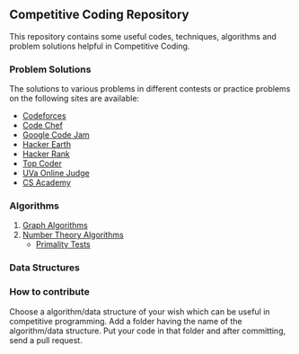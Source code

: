 ## Competitive Coding Repository 
This repository contains some useful codes, techniques, algorithms and problem solutions helpful in Competitive Coding.

### Problem Solutions
The solutions to various problems in different contests or practice problems on the following sites are available:
- [Codeforces](Codeforces/)
- [Code Chef](CodeChef/)
- [Google Code Jam](CodeJam/)
- [Hacker Earth](HackerEarth/)
- [Hacker Rank](HackerRank/)
- [Top Coder](TopCoder/)
- [UVa Online Judge](UVa%20Problems/)
- [CS Academy](CSAcademy/)

### Algorithms
1. [Graph Algorithms](Graphs/)
2. [Number Theory Algorithms](NumberTheory/)
    - [Primality Tests](primalityTests/)

### Data Structures

### How to contribute
Choose a algorithm/data structure of your wish which can be useful in competitive programming. Add a folder having the name of the algorithm/data structure. Put your code in that folder and after committing, send a pull request.
